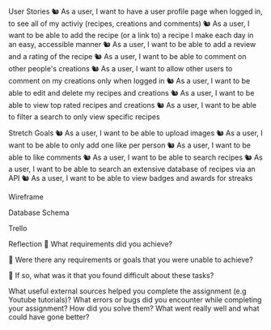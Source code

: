 User Stories
🐿️ As a user, I want to have a user profile page when logged in, to see all of my activiy (recipes, creations and comments)
🐿️ As a user, I want to be able to add the recipe (or a link to) a recipe I make each day in an easy, accessible manner
🐿️ As a user, I want to be able to add a review and a rating of the recipe
🐿️ As a user, I want to be able to comment on other people's creations
🐿️ As a user, I want to allow other users to comment on my creations only when logged in
🐿️ As a user, I want to be able to edit and delete my recipes and creations
🐿️ As a user, I want to be able to view top rated recipes and creations
🐿️ As a user, I want to be able to filter a search to only view specific recipes

Stretch Goals
🐿️ As a user, I want to be able to upload images
🐿️ As a user, I want to be able to only add one like per person
🐿️ As a user, I want to be able to like comments
🐿️ As a user, I want to be able to search recipes
🐿️ As a user, I want to be able to search an extensive database of recipes via an API
🐿️ As a user, I want to be able to view badges and awards for streaks

Wireframe

Database Schema

Trello

Reflection
🎯 What requirements did you achieve?

🎯 Were there any requirements or goals that you were unable to achieve?

🎯 If so, what was it that you found difficult about these tasks?

What useful external sources helped you complete the assignment (e.g Youtube tutorials)?
What errors or bugs did you encounter while completing your assignment? How did you solve them?
What went really well and what could have gone better?
